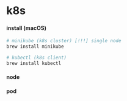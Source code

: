 # k8s

#### install (macOS)
```sh
# minikube (k8s cluster) [!!!] single node
brew install minikube

# kubectl (k8s client)
brew install kubectl
```

#### node

#### pod
